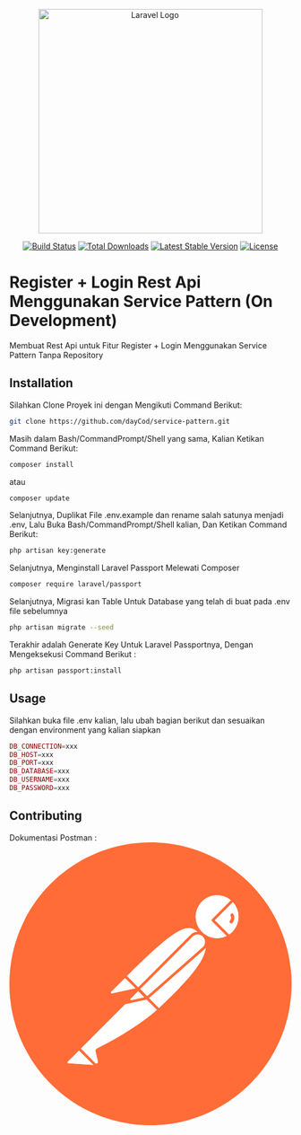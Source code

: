 <p align="center"><a href="https://laravel.com" target="_blank"><img src="https://raw.githubusercontent.com/laravel/art/master/logo-lockup/5%20SVG/2%20CMYK/1%20Full%20Color/laravel-logolockup-cmyk-red.svg" width="400" alt="Laravel Logo"></a></p>

<p align="center">
<a href="https://github.com/laravel/framework/actions"><img src="https://github.com/laravel/framework/workflows/tests/badge.svg" alt="Build Status"></a>
<a href="https://packagist.org/packages/laravel/framework"><img src="https://img.shields.io/packagist/dt/laravel/framework" alt="Total Downloads"></a>
<a href="https://packagist.org/packages/laravel/framework"><img src="https://img.shields.io/packagist/v/laravel/framework" alt="Latest Stable Version"></a>
<a href="https://packagist.org/packages/laravel/framework"><img src="https://img.shields.io/packagist/l/laravel/framework" alt="License"></a>
</p>

# Register + Login Rest Api Menggunakan Service Pattern (On Development)

Membuat Rest Api untuk Fitur Register + Login Menggunakan Service Pattern Tanpa Repository

## Installation

Silahkan Clone Proyek ini dengan Mengikuti Command Berikut:

```bash
git clone https://github.com/dayCod/service-pattern.git
```

Masih dalam Bash/CommandPrompt/Shell yang sama, Kalian Ketikan Command Berikut: 

```bash
composer install
```

atau

```bash
composer update
```

Selanjutnya, Duplikat File .env.example dan rename salah satunya menjadi .env, Lalu Buka Bash/CommandPrompt/Shell kalian, Dan Ketikan Command Berikut: 

```bash
php artisan key:generate
```

Selanjutnya, Menginstall Laravel Passport Melewati Composer

```bash
composer require laravel/passport
```

Selanjutnya, Migrasi kan Table Untuk Database yang telah di buat pada .env file sebelumnya

```bash
php artisan migrate --seed
```

Terakhir adalah Generate Key Untuk Laravel Passportnya, Dengan Mengeksekusi Command Berikut : 

```bash
php artisan passport:install
```

## Usage

Silahkan buka file .env kalian, lalu ubah bagian berikut dan sesuaikan dengan environment yang kalian siapkan

```php
DB_CONNECTION=xxx
DB_HOST=xxx
DB_PORT=xxx
DB_DATABASE=xxx
DB_USERNAME=xxx
DB_PASSWORD=xxx
```

## Contributing

Dokumentasi Postman : 
<a href="https://documenter.getpostman.com/view/19955217/2s935kPRfU">
<svg xmlns="http://www.w3.org/2000/svg" viewBox="0 0 512 512"><title>logo-mark</title><path d="M288.59,2.11C148.36-15.87,20.1,83.2,2.11,223.42s81.07,268.47,221.3,286.47,268.5-81.09,286.48-221.3S428.81,20.11,288.59,2.11Zm110,164.55-25.75-25.75,32.7-32.7A38.87,38.87,0,0,1,404.36,162,37.24,37.24,0,0,1,398.6,166.66ZM106.05,397l20.18-20.19,26.06,26.06L107,399.76a1.63,1.63,0,0,1-1-2.77Zm103.74-151.5,18.75,18.74-42.23,9.09a1.58,1.58,0,0,1-1.82-.83,1.6,1.6,0,0,1,.29-2Zm9.9,39.2a1.24,1.24,0,0,1,.22-1.56l13.76-13.76,10.91,10.92-23.46,5.06A1.24,1.24,0,0,1,219.69,284.69ZM354.8,180.53a13.06,13.06,0,0,1-4.48,9.49l-100.23,88L237.54,265.5l94.73-94.73a13.22,13.22,0,0,1,18.68,0A13.09,13.09,0,0,1,354.8,180.53Zm-26.15-13.38-95,95-6.56-6.56-13.7-13.7C307,148.5,323.87,147.6,341.3,161.8A18.24,18.24,0,0,0,328.65,167.15ZM156,399.37l-19.92-19.92-6.27-6.27L210.07,293l38.83-8.38,18.64,18.65c-26.78,23.47-63.38,46.92-108.8,69.69h0a4.86,4.86,0,0,0-2.5,5.45l4.32,18.48a2.67,2.67,0,0,1-4.49,2.5Zm115.31-99.56-17.89-17.9,100.24-88a19.14,19.14,0,0,0,2.54-2.72C353.05,219.91,312.91,260.43,271.35,299.81Zm78-137.86a38.87,38.87,0,0,1,52.46-57.26L367.42,139.1a2.56,2.56,0,0,0,0,3.62l26.6,26.6A38.76,38.76,0,0,1,349.37,162Z" style="fill:#ff6c37"/><path d="M213.41,241.87l13.7,13.7,6.56,6.56,95-95a18.24,18.24,0,0,1,12.65-5.35C323.87,147.6,307,148.5,213.41,241.87Z" style="fill:#fff"/><path d="M353.7,193.87l-100.24,88,17.89,17.9c41.56-39.38,81.7-79.9,84.89-108.66A19.14,19.14,0,0,1,353.7,193.87Z" style="fill:#fff"/><path d="M184.49,272.49a1.58,1.58,0,0,0,1.82.83l42.23-9.09-18.75-18.74-25,25A1.6,1.6,0,0,0,184.49,272.49Z" style="fill:#fff"/><path d="M394,169.32l-26.6-26.6a2.56,2.56,0,0,1,0-3.62l34.41-34.41A38.87,38.87,0,1,0,394,169.32Z" style="fill:#fff"/><path d="M415.75,134.46a38.59,38.59,0,0,0-10.2-26.25l-32.7,32.7,25.75,25.75a37.24,37.24,0,0,0,5.76-4.71A38.58,38.58,0,0,0,415.75,134.46Zm-15.33,11.75A3,3,0,0,1,400,142a8.87,8.87,0,0,0,1.1-9.63,3,3,0,0,1,5.3-2.65,14.79,14.79,0,0,1-1.84,16.06,3,3,0,0,1-4.17.39Z" style="fill:#fff"/><path d="M332.27,170.77,237.54,265.5l12.55,12.55,100.23-88a13.21,13.21,0,0,0,.63-19.25A13.22,13.22,0,0,0,332.27,170.77Z" style="fill:#fff"/><path d="M160.53,396.87l-4.32-18.48a4.86,4.86,0,0,1,2.5-5.45h0c45.42-22.77,82-46.22,108.8-69.69L248.9,284.59,210.07,293l-80.22,80.21,6.27,6.27L156,399.37a2.67,2.67,0,0,0,4.49-2.5Z" style="fill:#fff"/><path d="M107,399.76l45.28,3.1L126.23,376.8,106.05,397a1.63,1.63,0,0,0,1,2.77Z" style="fill:#fff"/><path d="M244.58,280.29l-10.91-10.92-13.76,13.76a1.32,1.32,0,0,0,1.21,2.22Z" style="fill:#fff"/><path d="M406.43,129.76a3,3,0,0,0-5.3,2.65A8.87,8.87,0,0,1,400,142a3,3,0,0,0,2.28,4.85,2.93,2.93,0,0,0,2.28-1.07A14.79,14.79,0,0,0,406.43,129.76Z" style="fill:#ff6c37"/></svg>
</a>

